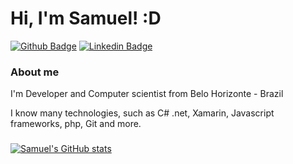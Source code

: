 # Hi, I'm Samuel! :D

[![Github Badge](https://img.shields.io/badge/-Github-000?style=flat-square&logo=Github&logoColor=white&link=https://github.com/samuelsoares27)](https://github.com/samuelsoares27)
[![Linkedin Badge](https://img.shields.io/badge/-LinkedIn-blue?style=flat-square&logo=Linkedin&logoColor=white&link=https://www.linkedin.com/in/samuel-soares-guimarães-81077b173/)](https://www.linkedin.com/in/samuel-soares-guimarães-81077b173/)


### About me

I'm Developer and Computer scientist from Belo Horizonte - Brazil

I know many technologies, such as C# .net, Xamarin, Javascript frameworks, php, Git and more.

###

[![Samuel's GitHub stats](https://github-readme-stats.vercel.app/api?username=samuelsoares27)](https://github.com/anuraghazra/github-readme-stats)